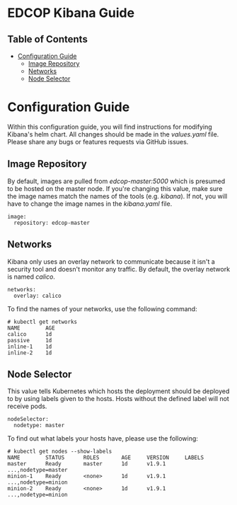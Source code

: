 # EDCOP Kibana Guide

Table of Contents
-----------------
 
* [Configuration Guide](#configuration-guide)
	* [Image Repository](#image-repository)
	* [Networks](#networks)
	* [Node Selector](#node-selector)
	
# Configuration Guide

Within this configuration guide, you will find instructions for modifying Kibana's helm chart. All changes should be made in the *values.yaml* file.
Please share any bugs or features requests via GitHub issues.
 
## Image Repository

By default, images are pulled from *edcop-master:5000* which is presumed to be hosted on the master node. If you're changing this value, make sure the image names match the names of the tools (e.g. *kibana*). If not, you will have to change the image names in the *kibana.yaml* file.
 
```
image:
  repository: edcop-master
```

## Networks

Kibana only uses an overlay network to communicate because it isn't a security tool and doesn't monitor any traffic. By default, the overlay network is named *calico*. 

```
networks:
  overlay: calico
```
 
To find the names of your networks, use the following command:
 
```
# kubectl get networks
NAME		AGE
calico		1d
passive		1d
inline-1	1d
inline-2	1d
```

## Node Selector

This value tells Kubernetes which hosts the deployment should be deployed to by using labels given to the hosts. Hosts without the defined label will not receive pods. 
 
```
nodeSelector:
  nodetype: master
```
 
To find out what labels your hosts have, please use the following:
```
# kubectl get nodes --show-labels
NAME		STATUS		ROLES		AGE		VERSION		LABELS
master 		Ready		master		1d		v1.9.1		...,nodetype=master
minion-1	Ready		<none>		1d		v1.9.1		...,nodetype=minion
minion-2	Ready		<none>		1d		v1.9.1		...,nodetype=minion
```
